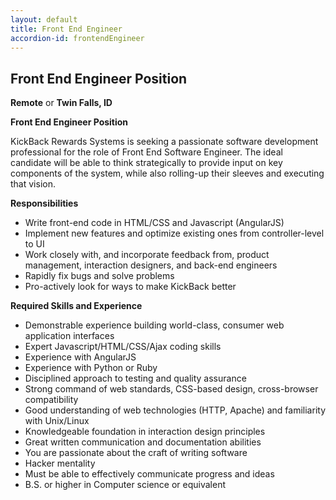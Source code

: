 ```yaml
---
layout: default
title: Front End Engineer
accordion-id: frontendEngineer
---
```


## Front End Engineer Position
**Remote** or **Twin Falls, ID**

**Front End Engineer Position**

KickBack Rewards Systems is seeking a passionate software development professional for the role of Front End Software Engineer.  The ideal candidate will be able to think strategically to provide input on key components of the system, while also rolling-up their sleeves and executing that vision.

**Responsibilities**

* Write front-end code in HTML/CSS and Javascript (AngularJS)
* Implement new features and optimize existing ones from controller-level to UI
* Work closely with, and incorporate feedback from, product management, interaction designers, and back-end engineers
* Rapidly fix bugs and solve problems
* Pro-actively look for ways to make KickBack better

**Required Skills and Experience**

* Demonstrable experience building world-class, consumer web application interfaces
* Expert Javascript/HTML/CSS/Ajax coding skills
* Experience with AngularJS
* Experience with Python or Ruby
* Disciplined approach to testing and quality assurance
* Strong command of web standards, CSS-based design, cross-browser compatibility
* Good understanding of web technologies (HTTP, Apache) and familiarity with Unix/Linux
* Knowledgeable foundation in interaction design principles
* Great written communication and documentation abilities
* You are passionate about the craft of writing software
* Hacker mentality
* Must be able to effectively communicate progress and ideas
* B.S. or higher in Computer science or equivalent
